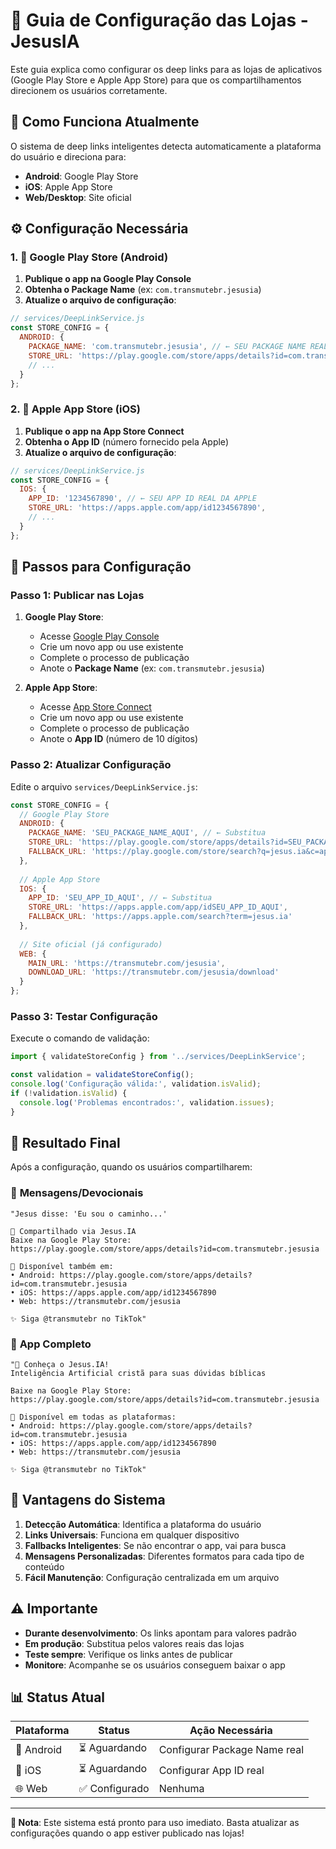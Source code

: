 # 🏪 Guia de Configuração das Lojas - JesusIA

Este guia explica como configurar os deep links para as lojas de aplicativos (Google Play Store e Apple App Store) para que os compartilhamentos direcionem os usuários corretamente.

## 📱 Como Funciona Atualmente

O sistema de deep links inteligentes detecta automaticamente a plataforma do usuário e direciona para:

- **Android**: Google Play Store
- **iOS**: Apple App Store  
- **Web/Desktop**: Site oficial

## ⚙️ Configuração Necessária

### 1. 🤖 Google Play Store (Android)

1. **Publique o app na Google Play Console**
2. **Obtenha o Package Name** (ex: `com.transmutebr.jesusia`)
3. **Atualize o arquivo de configuração**:

```javascript
// services/DeepLinkService.js
const STORE_CONFIG = {
  ANDROID: {
    PACKAGE_NAME: 'com.transmutebr.jesusia', // ← SEU PACKAGE NAME REAL
    STORE_URL: 'https://play.google.com/store/apps/details?id=com.transmutebr.jesusia',
    // ...
  }
};
```

### 2. 🍎 Apple App Store (iOS)

1. **Publique o app na App Store Connect**
2. **Obtenha o App ID** (número fornecido pela Apple)
3. **Atualize o arquivo de configuração**:

```javascript
// services/DeepLinkService.js
const STORE_CONFIG = {
  IOS: {
    APP_ID: '1234567890', // ← SEU APP ID REAL DA APPLE
    STORE_URL: 'https://apps.apple.com/app/id1234567890',
    // ...
  }
};
```

## 🔧 Passos para Configuração

### Passo 1: Publicar nas Lojas

1. **Google Play Store**:
   - Acesse [Google Play Console](https://play.google.com/console)
   - Crie um novo app ou use existente
   - Complete o processo de publicação
   - Anote o **Package Name** (ex: `com.transmutebr.jesusia`)

2. **Apple App Store**:
   - Acesse [App Store Connect](https://appstoreconnect.apple.com)
   - Crie um novo app ou use existente
   - Complete o processo de publicação
   - Anote o **App ID** (número de 10 dígitos)

### Passo 2: Atualizar Configuração

Edite o arquivo `services/DeepLinkService.js`:

```javascript
const STORE_CONFIG = {
  // Google Play Store
  ANDROID: {
    PACKAGE_NAME: 'SEU_PACKAGE_NAME_AQUI', // ← Substitua
    STORE_URL: 'https://play.google.com/store/apps/details?id=SEU_PACKAGE_NAME_AQUI',
    FALLBACK_URL: 'https://play.google.com/store/search?q=jesus.ia&c=apps'
  },
  
  // Apple App Store
  IOS: {
    APP_ID: 'SEU_APP_ID_AQUI', // ← Substitua
    STORE_URL: 'https://apps.apple.com/app/idSEU_APP_ID_AQUI',
    FALLBACK_URL: 'https://apps.apple.com/search?term=jesus.ia'
  },
  
  // Site oficial (já configurado)
  WEB: {
    MAIN_URL: 'https://transmutebr.com/jesusia',
    DOWNLOAD_URL: 'https://transmutebr.com/jesusia/download'
  }
};
```

### Passo 3: Testar Configuração

Execute o comando de validação:

```javascript
import { validateStoreConfig } from '../services/DeepLinkService';

const validation = validateStoreConfig();
console.log('Configuração válida:', validation.isValid);
if (!validation.isValid) {
  console.log('Problemas encontrados:', validation.issues);
}
```

## 🎯 Resultado Final

Após a configuração, quando os usuários compartilharem:

### 📱 **Mensagens/Devocionais**
```
"Jesus disse: 'Eu sou o caminho...'

💬 Compartilhado via Jesus.IA
Baixe na Google Play Store: https://play.google.com/store/apps/details?id=com.transmutebr.jesusia

📱 Disponível também em:
• Android: https://play.google.com/store/apps/details?id=com.transmutebr.jesusia
• iOS: https://apps.apple.com/app/id1234567890
• Web: https://transmutebr.com/jesusia

✨ Siga @transmutebr no TikTok"
```

### 🤖 **App Completo**
```
"🤖 Conheça o Jesus.IA!
Inteligência Artificial cristã para suas dúvidas bíblicas

Baixe na Google Play Store: https://play.google.com/store/apps/details?id=com.transmutebr.jesusia

📱 Disponível em todas as plataformas:
• Android: https://play.google.com/store/apps/details?id=com.transmutebr.jesusia
• iOS: https://apps.apple.com/app/id1234567890
• Web: https://transmutebr.com/jesusia

✨ Siga @transmutebr no TikTok"
```

## 🚀 Vantagens do Sistema

1. **Detecção Automática**: Identifica a plataforma do usuário
2. **Links Universais**: Funciona em qualquer dispositivo
3. **Fallbacks Inteligentes**: Se não encontrar o app, vai para busca
4. **Mensagens Personalizadas**: Diferentes formatos para cada tipo de conteúdo
5. **Fácil Manutenção**: Configuração centralizada em um arquivo

## ⚠️ Importante

- **Durante desenvolvimento**: Os links apontam para valores padrão
- **Em produção**: Substitua pelos valores reais das lojas
- **Teste sempre**: Verifique os links antes de publicar
- **Monitore**: Acompanhe se os usuários conseguem baixar o app

## 📊 Status Atual

| Plataforma | Status | Ação Necessária |
|------------|--------|-----------------|
| 🤖 Android | ⏳ Aguardando | Configurar Package Name real |
| 🍎 iOS | ⏳ Aguardando | Configurar App ID real |
| 🌐 Web | ✅ Configurado | Nenhuma |

---

**📝 Nota**: Este sistema está pronto para uso imediato. Basta atualizar as configurações quando o app estiver publicado nas lojas!
